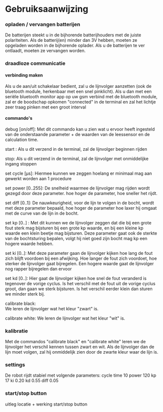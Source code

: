 # Gebruiksaanwijzing

### opladen / vervangen batterijen
De batterijen steekt u in de bijhorende batterijhouders met de juiste polariteiten. Als de batterij(en) minder dan 3V hebben, moeten ze opgeladen worden in de bijhorende oplader. Als u de batterijen te ver ontlaadt, moeten ze vervangen worden.

### draadloze communicatie
#### verbinding maken
Als u de aan/uit schakelaar bedient, zal u de lijnvolger aanzetten (ook de bluetooth module, herkenbaar met een snel pinklicht). Als u dan met een seriële bluetooth monitor app op uw gsm verbind met de bluetooth module, zal er de boodschap opkomen "connected" in de terminal en zal het lichtje zeer traag pinken met een groot interval

#### commando's
debug [on/off]:
Met dit commando kan u zien wat u ervoor heeft ingesteld van de onderstaande parameter + de waarden van de leessensor en de calculation time.

start :
Als u dit verzend in de terminal, zal de lijnvolger beginnen rijden

stop:
Als u dit verzend in de terminal, zal de lijnvolger met onmiddelijke ingang stoppen

set cycle [µs]:
Hiermee kunnen we zeggen hoelang er minimaal mag aan gewerkt worden aan 1 procedure

set power [0..255]:
De snelheid waarmee de lijnvolger mag rijden wordt gezegd door deze parameter. hoe hoger de parameter, hoe sneller het rijdt.

set diff [0..1]:
De nauwkeurigheid, voor de lijn te volgen in de bocht, wordt met deze parameter bepaald, hoe hoger de parameter hoe laxer hij omgaat met de curve van de lijn in de bocht.

set kp [0..]  :
Met dit kunnen we de lijnvolger zeggen dat die bij een grote fout sterk mag bijsturen bij een grote kp waarde, en bij een kleine kp waarde een klein beetje mag bijsturen. Deze parameter gaat ook de sterkte van de bochtsturing bepalen, volgt hij niet goed zijn bocht mag kp een hogere waarde hebben.

set ki [0..]:
Met deze parameter gaan de lijnvolger kijken hoe lang de fout zich blijft voordoen bij een afwijking. Hoe langer de fout zich voordoet, hoe sterker de lijnvolger gaat bijregelen. Een hogere waarde gaat de lijnvolger nog rapper bijregelen dan ervoor

set kd [0..]:
Hier gaat de lijnvolger kijken hoe snel de fout veranderd is tegenover de vorige cyclus. Is het verschil met de fout uit de vorige cyclus groot, dan gaan we sterk bijsturen. Is het verschil eerder klein dan sturen we minder sterk bij.

calibrate black:  
We leren de lijnvolger wat het kleur "zwart" is.

calibrate white:
We leren de lijnvolger wat het kleur "wit" is.

### kalibratie
Met de commandos "calibrate black" en "calibrate white" leren we de lijnvolger het verschil kennen tussen zwart en wit. Als de lijnvolger dan de lijn moet volgen, zal hij onmiddelijk zien door de zwarte kleur waar de lijn is.

### settings
De robot rijdt stabiel met volgende parameters: 
cycle time 10
power 120
kp 17
ki 0.20
kd 0.55
diff 0.05

### start/stop button
uitleg locatie + werking start/stop button
